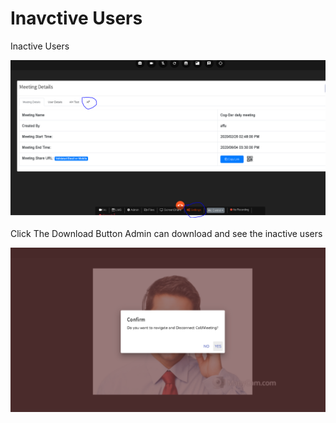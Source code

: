 # Inavctive Users

Inactive Users

![](../../.gitbook/assets/image%20%2880%29.png)

Click The Download Button Admin can download and see the inactive users

![](../../.gitbook/assets/image%20%28149%29.png)



